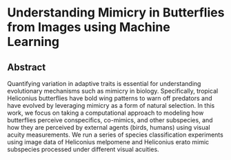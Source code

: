 # Understanding Mimicry in Butterflies from Images using Machine Learning

## Abstract

Quantifying variation in adaptive traits is essential for understanding evolutionary mechanisms such as mimicry in biology. Specifically, tropical Heliconius butterflies have bold wing patterns to warn off predators and have evolved by leveraging mimicry as a form of natural selection. In this work, we focus on taking a computational approach to modeling how butterflies perceive conspecifics, co-mimics, and other subspecies, and how they are perceived by external agents (birds, humans) using visual acuity measurements. We run a series of species classification experiments using image data of Heliconius melpomene and Heliconius erato mimic subspecies processed under different visual acuities.
